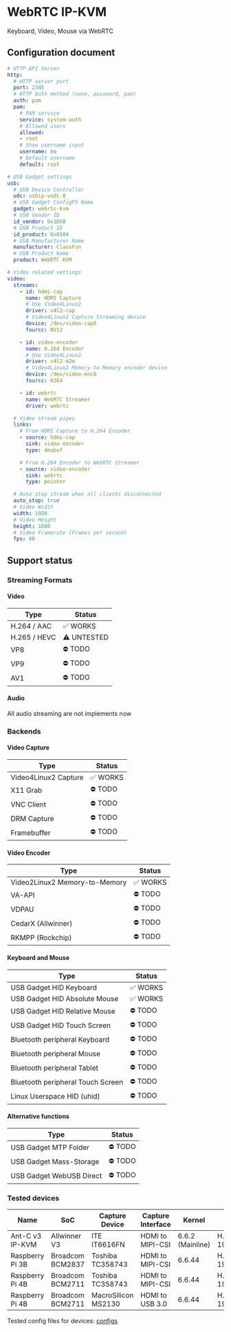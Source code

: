 # WebRTC IP-KVM

Keyboard, Video, Mouse via WebRTC

## Configuration document

```yaml
# HTTP API Server
http:
  # HTTP server port
  port: 2345
  # HTTP Auth method (none, password, pam)
  auth: pam
  pam:
    # PAM service
    service: system-auth
    # Allowed users
    allowed:
    - root
    # Show username input
    username: no
    # Default username
    default: root

# USB Gadget settings
usb:
  # USB Device Controller
  udc: usbip-vudc.0
  # USB Gadget ConfigFS Name
  gadget: webrtc-kvm
  # USB Vendor ID
  id_vendor: 0x1D6B
  # USB Product ID
  id_product: 0x0104
  # USB Manufacturer Name
  manufacturer: ClassFun
  # USB Product Name
  product: WebRTC KVM

# Video related settings
video:
  streams:
    - id: hdmi-cap
      name: HDMI Capture
      # Use Video4Linux2
      driver: v4l2-cap
      # Video4Linux2 Capture Streaming device
      device: /dev/video-cap0
      fourcc: NV12

    - id: video-encoder
      name: H.264 Encoder
      # Use Video4Linux2
      driver: v4l2-m2m
      # Video4Linux2 Memory-to-Memory encoder device
      device: /dev/video-enc0
      fourcc: H264

    - id: webrtc
      name: WebRTC Streamer
      driver: webrtc

  # Video stream pipes
  links:
    # From HDMI Capture to H.264 Encoder
    - source: hdmi-cap
      sink: video-encoder
      type: dmabuf

    # From H.264 Encoder to WebRTC Streamer
    - source: video-encoder
      sink: webrtc
      type: pointer

  # Auto stop stream when all clients disconnected
  auto_stop: true
  # Video Width
  width: 1920
  # Video Height
  height: 1080
  # Video Framerate (Frames per second)
  fps: 60
```

## Support status

### Streaming Formats

#### Video

| Type         | Status      |
|--------------|-------------|
| H.264 / AAC  | ✅ WORKS     |
| H.265 / HEVC | ⚠️ UNTESTED |
| VP8          | ⛔ TODO      |
| VP9          | ⛔ TODO      |
| AV1          | ⛔ TODO      |

#### Audio

All audio streaming are not implements now

### Backends

#### Video Capture

| Type                  | Status     |
|-----------------------|------------|
| Video4Linux2 Capture  | ✅ WORKS    |
| X11 Grab              | ⛔ TODO     |
| VNC Client            | ⛔ TODO     |
| DRM Capture           | ⛔ TODO     |
| Framebuffer           | ⛔ TODO     |

#### Video Encoder

| Type                           | Status     |
|--------------------------------|------------|
| Video2Linux2 Memory-to-Memory  | ✅ WORKS    |
| VA-API                         | ⛔ TODO     |
| VDPAU                          | ⛔ TODO     |
| CedarX (Allwinner)             | ⛔ TODO     |
| RKMPP (Rockchip)               | ⛔ TODO     |

#### Keyboard and Mouse

| Type                              | Status      |
|-----------------------------------|-------------|
| USB Gadget HID Keyboard           | ✅ WORKS     |
| USB Gadget HID Absolute Mouse     | ✅ WORKS     |
| USB Gadget HID Relative Mouse     | ⛔ TODO      |
| USB Gadget HID Touch Screen       | ⛔ TODO      |
| Bluetooth peripheral Keyboard     | ⛔ TODO      |
| Bluetooth peripheral Mouse        | ⛔ TODO      |
| Bluetooth peripheral Tablet       | ⛔ TODO      |
| Bluetooth peripheral Touch Screen | ⛔ TODO      |
| Linux Userspace HID (uhid)        | ⛔ TODO      |

#### Alternative functions

| Type                           | Status     |
|--------------------------------|------------|
| USB Gadget MTP Folder          | ⛔ TODO     |
| USB Gadget Mass-Storage        | ⛔ TODO     |
| USB Gadget WebUSB Direct       | ⛔ TODO     |

### Tested devices

| Name            | SoC               | Capture Device      | Capture Interface | Kernel           | Video                |
|-----------------|-------------------|---------------------|-------------------|------------------|----------------------|
| Ant-C v3 IP-KVM | Allwinner V3      | ITE IT6616FN        | HDMI to MIPI-CSI  | 6.6.2 (Mainline) | H.264 1920x1080@60hz |
| Raspberry Pi 3B | Broadcom BCM2837  | Toshiba TC358743    | HDMI to MIPI-CSI  | 6.6.44           | H.264 1920x1080@50hz |
| Raspberry Pi 4B | Broadcom BCM2711  | Toshiba TC358743    | HDMI to MIPI-CSI  | 6.6.44           | H.264 1920x1080@50hz |
| Raspberry Pi 4B | Broadcom BCM2711  | MacroSilicon MS2130 | HDMI to USB 3.0   | 6.6.44           | H.264 1920x1080@60hz |

Tested config files for devices: [configs](configs)
